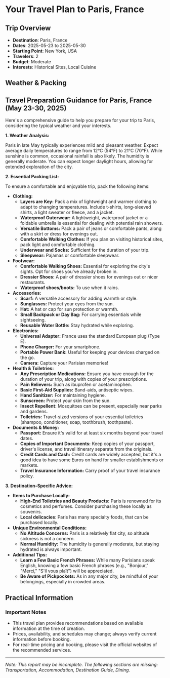 # Your Travel Plan to Paris, France

## Trip Overview
- **Destination**: Paris, France
- **Dates**: 2025-05-23 to 2025-05-30
- **Starting Point**: New York, USA
- **Travelers**: 2
- **Budget**: Moderate
- **Interests**: Historical Sites, Local Cuisine

## Weather & Packing

## Travel Preparation Guidance for Paris, France (May 23-30, 2025)

Here's a comprehensive guide to help you prepare for your trip to Paris, considering the typical weather and your interests.

**1. Weather Analysis:**

Paris in late May typically experiences mild and pleasant weather. Expect average daily temperatures to range from 12°C (54°F) to 21°C (70°F). While sunshine is common, occasional rainfall is also likely. The humidity is generally moderate. You can expect longer daylight hours, allowing for extended exploration of the city.

**2. Essential Packing List:**

To ensure a comfortable and enjoyable trip, pack the following items:

*   **Clothing:**
    *   **Layers are Key:** Pack a mix of lightweight and warmer clothing to adapt to changing temperatures. Include t-shirts, long-sleeved shirts, a light sweater or fleece, and a jacket.
    *   **Waterproof Outerwear:** A lightweight, waterproof jacket or a foldable umbrella is essential for dealing with potential rain showers.
    *   **Versatile Bottoms:** Pack a pair of jeans or comfortable pants, along with a skirt or dress for evenings out.
    *   **Comfortable Walking Clothes:** If you plan on visiting historical sites, pack light and comfortable clothing.
    *   **Underwear and Socks:** Sufficient for the duration of your trip.
    *   **Sleepwear:** Pajamas or comfortable sleepwear.
*   **Footwear:**
    *   **Comfortable Walking Shoes:** Essential for exploring the city's sights. Opt for shoes you've already broken in.
    *   **Dressier Shoes:** A pair of dressier shoes for evenings out or nicer restaurants.
    *   **Waterproof shoes/boots:** To use when it rains.
*   **Accessories:**
    *   **Scarf:** A versatile accessory for adding warmth or style.
    *   **Sunglasses:** Protect your eyes from the sun.
    *   **Hat:** A hat or cap for sun protection or warmth.
    *   **Small Backpack or Day Bag:** For carrying essentials while sightseeing.
    *   **Reusable Water Bottle:** Stay hydrated while exploring.
*   **Electronics:**
    *   **Universal Adapter:** France uses the standard European plug (Type E).
    *   **Phone Charger:** For your smartphone.
    *   **Portable Power Bank:** Useful for keeping your devices charged on the go.
    *   **Camera:** Capture your Parisian memories!
*   **Health & Toiletries:**
    *   **Any Prescription Medications:** Ensure you have enough for the duration of your trip, along with copies of your prescriptions.
    *   **Pain Relievers:** Such as ibuprofen or acetaminophen.
    *   **Basic First-Aid Supplies:** Band-aids, antiseptic wipes.
    *   **Hand Sanitizer:** For maintaining hygiene.
    *   **Sunscreen:** Protect your skin from the sun.
    *   **Insect Repellent:** Mosquitoes can be present, especially near parks and gardens.
    *   **Toiletries:** Travel-sized versions of your essential toiletries (shampoo, conditioner, soap, toothbrush, toothpaste).
*   **Documents & Money:**
    *   **Passport:** Ensure it's valid for at least six months beyond your travel dates.
    *   **Copies of Important Documents:** Keep copies of your passport, driver's license, and travel itinerary separate from the originals.
    *   **Credit Cards and Cash:** Credit cards are widely accepted, but it's a good idea to have some Euros on hand for smaller establishments or markets.
    *   **Travel Insurance Information:** Carry proof of your travel insurance policy.

**3. Destination-Specific Advice:**

*   **Items to Purchase Locally:**
    *   **High-End Toiletries and Beauty Products:** Paris is renowned for its cosmetics and perfumes. Consider purchasing these locally as souvenirs.
    *   **Local delicacies**: Paris has many specialty foods, that can be purchased locally.
*   **Unique Environmental Conditions:**
    *   **No Altitude Concerns:** Paris is a relatively flat city, so altitude sickness is not a concern.
    *   **Normal Humidity:** The humidity is generally moderate, but staying hydrated is always important.
*   **Additional Tips:**
    *   **Learn a Few Basic French Phrases:** While many Parisians speak English, knowing a few basic French phrases (e.g., "Bonjour," "Merci," "S'il vous plaît") will be appreciated.
    *   **Be Aware of Pickpockets:** As in any major city, be mindful of your belongings, especially in crowded areas.

## Practical Information

### Important Notes
- This travel plan provides recommendations based on available information at the time of creation.
- Prices, availability, and schedules may change; always verify current information before booking.
- For real-time pricing and booking, please visit the official websites of the recommended services.



---
*Note: This report may be incomplete. The following sections are missing: Transportation, Accommodation, Destination Guide, Dining.*